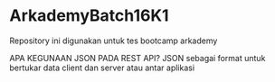 # ArkademyBatch16K1
Repository ini digunakan untuk tes bootcamp arkademy

APA KEGUNAAN JSON PADA REST API?
JSON sebagai format untuk bertukar data client dan server atau antar aplikasi
